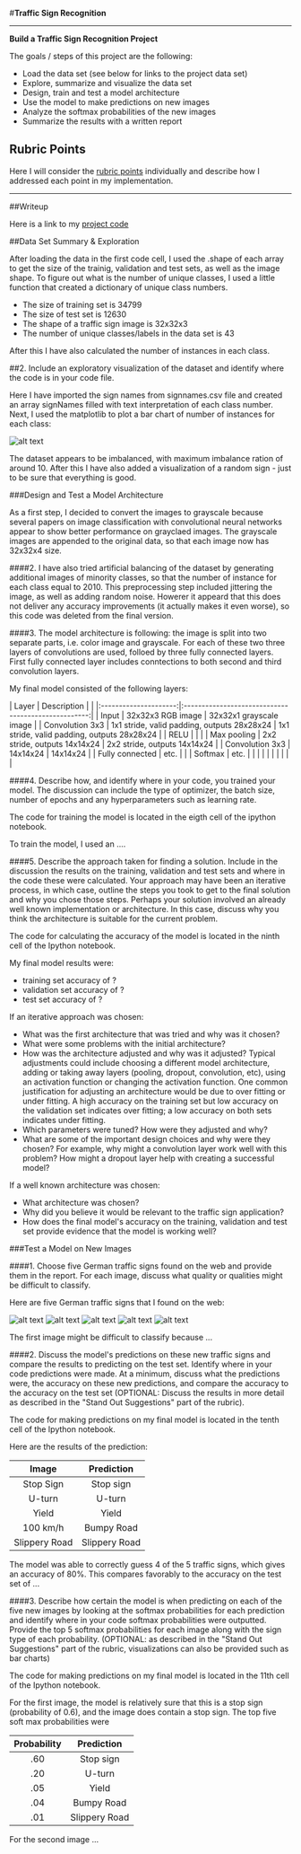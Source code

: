#**Traffic Sign Recognition** 

---

**Build a Traffic Sign Recognition Project**

The goals / steps of this project are the following:
* Load the data set (see below for links to the project data set)
* Explore, summarize and visualize the data set
* Design, train and test a model architecture
* Use the model to make predictions on new images
* Analyze the softmax probabilities of the new images
* Summarize the results with a written report


[//]: # (Image References)

[image1]: ./barchart.png "Visualization"
[image2]: ./examples/grayscale.jpg "Grayscaling"
[image3]: ./examples/random_noise.jpg "Random Noise"
[image4]: ./examples/placeholder.png "Traffic Sign 1"
[image5]: ./examples/placeholder.png "Traffic Sign 2"
[image6]: ./examples/placeholder.png "Traffic Sign 3"
[image7]: ./examples/placeholder.png "Traffic Sign 4"
[image8]: ./examples/placeholder.png "Traffic Sign 5"

## Rubric Points
Here I will consider the [rubric points](https://review.udacity.com/#!/rubrics/481/view) individually and describe how I addressed each point in my implementation.  

---
##Writeup

Here is a link to my [project code](https://github.com/VladimirStanovov/CarND-Traffic-Sign-Classifier-Project-2/blob/master/Traffic_Sign_Classifier.ipynb)

##Data Set Summary & Exploration

After loading the data in the first code cell, I used the .shape of each array to get the size of the trainig, validation and test sets, as well as the image shape. To figure out what is the number of unique classes, I used a little function that created a dictionary of unique class numbers.

* The size of training set is 34799
* The size of test set is 12630
* The shape of a traffic sign image is 32x32x3
* The number of unique classes/labels in the data set is 43

After this I have also calculated the number of instances in each class.

##2. Include an exploratory visualization of the dataset and identify where the code is in your code file.

Here I have imported the sign names from signnames.csv file and created an array signNames filled with text interpretation of each class number. Next, I used the matplotlib to plot a bar chart of number of instances for each class:

![alt text][image1]

The dataset appears to be imbalanced, with maximum imbalance ration of around 10.
After this I have also added a visualization of a random sign - just to be sure that everything is good.

###Design and Test a Model Architecture

As a first step, I decided to convert the images to grayscale because several papers on image classification with convolutional neural networks appear to show better performance on grayclaed images.
The grayscale images are appended to the original data, so that each image now has 32x32x4 size.

####2. I have also tried artificial balancing of the dataset by generating additional images of minority classes, so that the number of instance for each class equal to 2010. This preprocessing step included jittering the image, as well as adding random noise. Howerer it appeard that this does not deliver any accuracy improvements (it actually makes it even worse), so this code was deleted from the final version.

####3. The model architecture is following: the image is split into two separate parts, i.e. color image and grayscale. For each of these two three layers of convolutions are used, folloed by three fully connected layers. First fully connected layer includes conntections to both second and third convolution layers.

My final model consisted of the following layers:

| Layer         		|     Description	        					|    |
|:---------------------:|:---------------------------------------------------:| 
| Input         		| 32x32x3 RGB image   							|    32x32x1 grayscale image |
| Convolution 3x3     	| 1x1 stride, valid padding, outputs 28x28x24 	| 1x1 stride, valid padding, outputs 28x28x24 	|
| RELU					|												|       |
| Max pooling	      	| 2x2 stride,  outputs 14x14x24 				|   2x2 stride,  outputs 14x14x24 				|
| Convolution 3x3	    | 14x14x24      									| 14x14x24      									|
| Fully connected		| etc.        									|  |
| Softmax				| etc.        									|  |
|						|												|  |
|						|												|  |
 


####4. Describe how, and identify where in your code, you trained your model. The discussion can include the type of optimizer, the batch size, number of epochs and any hyperparameters such as learning rate.

The code for training the model is located in the eigth cell of the ipython notebook. 

To train the model, I used an ....

####5. Describe the approach taken for finding a solution. Include in the discussion the results on the training, validation and test sets and where in the code these were calculated. Your approach may have been an iterative process, in which case, outline the steps you took to get to the final solution and why you chose those steps. Perhaps your solution involved an already well known implementation or architecture. In this case, discuss why you think the architecture is suitable for the current problem.

The code for calculating the accuracy of the model is located in the ninth cell of the Ipython notebook.

My final model results were:
* training set accuracy of ?
* validation set accuracy of ? 
* test set accuracy of ?

If an iterative approach was chosen:
* What was the first architecture that was tried and why was it chosen?
* What were some problems with the initial architecture?
* How was the architecture adjusted and why was it adjusted? Typical adjustments could include choosing a different model architecture, adding or taking away layers (pooling, dropout, convolution, etc), using an activation function or changing the activation function. One common justification for adjusting an architecture would be due to over fitting or under fitting. A high accuracy on the training set but low accuracy on the validation set indicates over fitting; a low accuracy on both sets indicates under fitting.
* Which parameters were tuned? How were they adjusted and why?
* What are some of the important design choices and why were they chosen? For example, why might a convolution layer work well with this problem? How might a dropout layer help with creating a successful model?

If a well known architecture was chosen:
* What architecture was chosen?
* Why did you believe it would be relevant to the traffic sign application?
* How does the final model's accuracy on the training, validation and test set provide evidence that the model is working well?
 

###Test a Model on New Images

####1. Choose five German traffic signs found on the web and provide them in the report. For each image, discuss what quality or qualities might be difficult to classify.

Here are five German traffic signs that I found on the web:

![alt text][image4] ![alt text][image5] ![alt text][image6] 
![alt text][image7] ![alt text][image8]

The first image might be difficult to classify because ...

####2. Discuss the model's predictions on these new traffic signs and compare the results to predicting on the test set. Identify where in your code predictions were made. At a minimum, discuss what the predictions were, the accuracy on these new predictions, and compare the accuracy to the accuracy on the test set (OPTIONAL: Discuss the results in more detail as described in the "Stand Out Suggestions" part of the rubric).

The code for making predictions on my final model is located in the tenth cell of the Ipython notebook.

Here are the results of the prediction:

| Image			        |     Prediction	        					| 
|:---------------------:|:---------------------------------------------:| 
| Stop Sign      		| Stop sign   									| 
| U-turn     			| U-turn 										|
| Yield					| Yield											|
| 100 km/h	      		| Bumpy Road					 				|
| Slippery Road			| Slippery Road      							|


The model was able to correctly guess 4 of the 5 traffic signs, which gives an accuracy of 80%. This compares favorably to the accuracy on the test set of ...

####3. Describe how certain the model is when predicting on each of the five new images by looking at the softmax probabilities for each prediction and identify where in your code softmax probabilities were outputted. Provide the top 5 softmax probabilities for each image along with the sign type of each probability. (OPTIONAL: as described in the "Stand Out Suggestions" part of the rubric, visualizations can also be provided such as bar charts)

The code for making predictions on my final model is located in the 11th cell of the Ipython notebook.

For the first image, the model is relatively sure that this is a stop sign (probability of 0.6), and the image does contain a stop sign. The top five soft max probabilities were

| Probability         	|     Prediction	        					| 
|:---------------------:|:---------------------------------------------:| 
| .60         			| Stop sign   									| 
| .20     				| U-turn 										|
| .05					| Yield											|
| .04	      			| Bumpy Road					 				|
| .01				    | Slippery Road      							|


For the second image ... 
